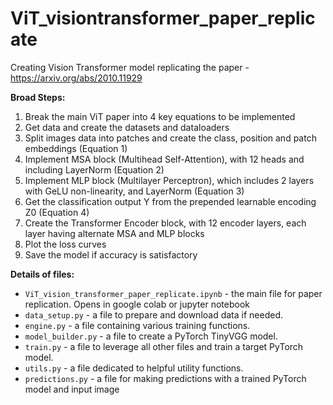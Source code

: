 # ViT_visiontransformer_paper_replicate
Creating Vision Transformer model replicating the paper - https://arxiv.org/abs/2010.11929

**Broad Steps:**
1. Break the main ViT paper into 4 key equations to be implemented
2. Get data and create the datasets and dataloaders
3. Split images data into patches and create the class, position and patch embeddings (Equation 1)
4. Implement MSA block (Multihead Self-Attention), with 12 heads and including LayerNorm (Equation 2)
5. Implement MLP block (Multilayer Perceptron), which includes 2 layers with GeLU non-linearity, and LayerNorm (Equation 3)
6. Get the classification output Y from the prepended learnable encoding Z0 (Equation 4)
7. Create the Transformer Encoder block, with 12 encoder layers, each layer having alternate MSA and MLP blocks
8. Plot the loss curves
9. Save the model if accuracy is satisfactory

**Details of files:**
* `ViT_vision_transformer_paper_replicate.ipynb` - the main file for paper replication. Opens in google colab or jupyter notebook
* `data_setup.py` - a file to prepare and download data if needed.
* `engine.py` - a file containing various training functions.
* `model_builder.py` - a file to create a PyTorch TinyVGG model.
* `train.py` - a file to leverage all other files and train a target PyTorch model.
* `utils.py` - a file dedicated to helpful utility functions.
* `predictions.py` - a file for making predictions with a trained PyTorch model and input image
